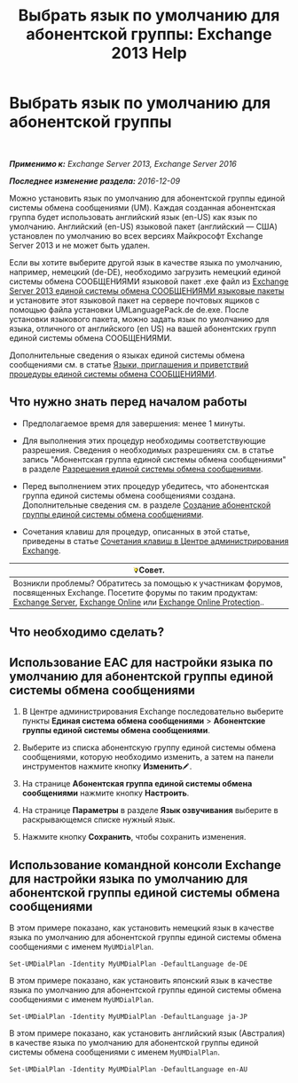 ﻿---
title: 'Выбрать язык по умолчанию для абонентской группы: Exchange 2013 Help'
TOCTitle: Выбрать язык по умолчанию для абонентской группы
ms:assetid: 7a1d2e7e-4053-40af-9ec1-ec714df12ad4
ms:mtpsurl: https://technet.microsoft.com/ru-ru/library/Aa998914(v=EXCHG.150)
ms:contentKeyID: 50556447
ms.date: 05/22/2018
mtps_version: v=EXCHG.150
ms.translationtype: MT
---

# Выбрать язык по умолчанию для абонентской группы

 

_**Применимо к:** Exchange Server 2013, Exchange Server 2016_

_**Последнее изменение раздела:** 2016-12-09_

Можно установить язык по умолчанию для абонентской группы единой системы обмена сообщениями (UM). Каждая созданная абонентская группа будет использовать английский язык (en-US) как язык по умолчанию. Английский (en-US) языковой пакет (английский — США) установлен по умолчанию во всех версиях Майкрософт Exchange Server 2013 и не может быть удален.

Если вы хотите выберите другой язык в качестве языка по умолчанию, например, немецкий (de-DE), необходимо загрузить немецкий единой системы обмена СООБЩЕНИЯМИ языковой пакет .exe файл из [Exchange Server 2013 единой системы обмена СООБЩЕНИЯМИ языковые пакеты](https://go.microsoft.com/fwlink/p/?linkid=266542) и установите этот языковой пакет на сервере почтовых ящиков с помощью файла установки UMLanguagePack.de de.exe. После установки языкового пакета, можно задать язык по умолчанию для языка, отличного от английского (en US) на вашей абонентских групп единой системы обмена СООБЩЕНИЯМИ.

Дополнительные сведения о языках единой системы обмена сообщениями см. в статье [Языки, приглашения и приветствий процедуры единой системы обмена СООБЩЕНИЯМИ](um-languages-prompts-and-greetings-procedures-exchange-2013-help.md).

## Что нужно знать перед началом работы

  - Предполагаемое время для завершения: менее 1 минуты.

  - Для выполнения этих процедур необходимы соответствующие разрешения. Сведения о необходимых разрешениях см. в статье запись "Абонентская группа единой системы обмена сообщениями" в разделе [Разрешения единой системы обмена сообщениями](unified-messaging-permissions-exchange-2013-help.md).

  - Перед выполнением этих процедур убедитесь, что абонентская группа единой системы обмена сообщениями создана. Дополнительные сведения см. в разделе [Создание абонентской группы единой системы обмена сообщениями](create-a-um-dial-plan-exchange-2013-help.md).

  - Сочетания клавиш для процедур, описанных в этой статье, приведены в статье [Сочетания клавиш в Центре администрирования Exchange](keyboard-shortcuts-in-the-exchange-admin-center-exchange-online-protection-help.md).

<table>
<thead>
<tr class="header">
<th><img src="images/Bb124558.tip(EXCHG.150).gif" title="Совет" alt="Совет" />Совет.</th>
</tr>
</thead>
<tbody>
<tr class="odd">
<td>Возникли проблемы? Обратитесь за помощью к участникам форумов, посвященных Exchange. Посетите форумы по таким продуктам: <a href="https://go.microsoft.com/fwlink/p/?linkid=60612">Exchange Server</a>, <a href="https://go.microsoft.com/fwlink/p/?linkid=267542">Exchange Online</a> или <a href="https://go.microsoft.com/fwlink/p/?linkid=285351">Exchange Online Protection</a>..</td>
</tr>
</tbody>
</table>


## Что необходимо сделать?

## Использование EAC для настройки языка по умолчанию для абонентской группы единой системы обмена сообщениями

1.  В Центре администрирования Exchange последовательно выберите пункты **Единая система обмена сообщениями** \> **Абонентские группы единой системы обмена сообщениями**.

2.  Выберите из списка абонентскую группу единой системы обмена сообщениями, которую необходимо изменить, а затем на панели инструментов нажмите кнопку **Изменить**![Значок редактирования](images/Bb124582.6f53ccb2-1f13-4c02-bea0-30690e6ea71d(EXCHG.150).gif "Значок редактирования").

3.  На странице **Абонентская группа единой системы обмена сообщениями** нажмите кнопку **Настроить**.

4.  На странице **Параметры** в разделе **Язык озвучивания** выберите в раскрывающемся списке нужный язык.

5.  Нажмите кнопку **Сохранить**, чтобы сохранить изменения.

## Использование командной консоли Exchange для настройки языка по умолчанию для абонентской группы единой системы обмена сообщениями

В этом примере показано, как установить немецкий язык в качестве языка по умолчанию для абонентской группы единой системы обмена сообщениями с именем `MyUMDialPlan`.

    Set-UMDialPlan -Identity MyUMDialPlan -DefaultLanguage de-DE

В этом примере показано, как установить японский язык в качестве языка по умолчанию для абонентской группы единой системы обмена сообщениями с именем `MyUMDialPlan`.

    Set-UMDialPlan -Identity MyUMDialPlan -DefaultLanguage ja-JP

В этом примере показано, как установить английский язык (Австралия) в качестве языка по умолчанию для абонентской группы единой системы обмена сообщениями с именем `MyUMDialPlan`.

    Set-UMDialPlan -Identity MyUMDialPlan -DefaultLanguage en-AU

